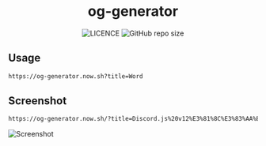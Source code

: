 <div
  align="center"
>

# og-generator

![LICENCE](https://img.shields.io/github/license/InkoHX/og-generator?label=LICENCE&style=flat-square)
![GitHub repo size](https://img.shields.io/github/repo-size/InkoHX/og-generator)

</div>

## Usage

```txt
https://og-generator.now.sh?title=Word
```

## Screenshot

```txt
https://og-generator.now.sh/?title=Discord.js%20v12%E3%81%8C%E3%83%AA%E3%83%AA%E3%83%BC%E3%82%B9%E3%81%95%E3%82%8C%E3%81%9F%E3%81%AE%E3%81%A7%E8%BF%BD%E5%8A%A0%E3%81%95%E3%82%8C%E3%81%9F%E3%82%82%E3%81%AE%E3%82%92%E4%B8%80%E9%83%A8%E7%B4%B9%E4%BB%8B%E3%81%97%E3%81%A1%E3%82%83%E3%81%86%E3%82%8F%E3%82%88%E3%80%82
```

![Screenshot](https://i.imgur.com/nFVl3TQ.png)
